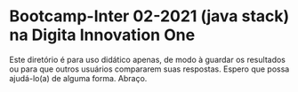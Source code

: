 # Bootcamp-Inter 02-2021 (java stack) na Digita Innovation One

Este diretório é para uso didático apenas, de modo à guardar os resultados ou para que outros usuários compararem suas respostas.
Espero que possa ajudá-lo(a) de alguma forma.
Abraço.
